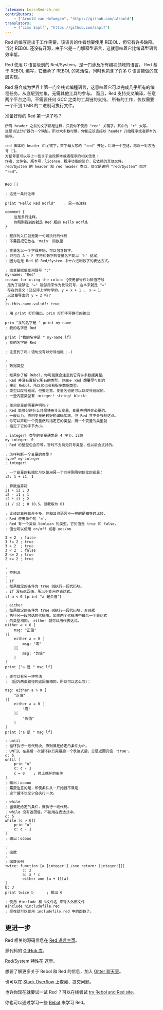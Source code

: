 ```yaml
---
filename: LearnRed-zh.red
contributors:
    - ["Arnold van Hofwegen", "https://github.com/iArnold"]
translators:
    - ["Limo Saplf", "https://github.com/saplf"]
---
```


Red 的编写是出于工作需要，该语言的作者想要使用 REBOL，但它有许多缺陷。
当时 REBOL 还没有开源，由于它是一门解释型语言，这就意味着它比编译型语言效率低。

Red 使用 C 语言级别的 Red/System，是一门涉及所有编程领域的语言。
Red 基于 REBOL 编写，它继承了 REBOL 的灵活性，同时也包含了许多 C 语言能做的底层实现。

Red 将会成为世界上第一门全栈式编程语言，这意味着它可以完成几乎所有的编程任务，从底层到抽象，无需其他工具的参与。
而且，Red 支持交叉编译，任意两个平台之间，不需要任何 GCC 之类的工具链的支持。
所有的工作，仅仅需要一个不到 1 MB 的二进制可执行文件。

准备好你的 Red 第一课了吗？

```red
所有 header 之前的文字都是注释，只要你不使用 "red" 关键字，其中的 "r" 大写。
这是词法分析器的一个缺陷，所以大多数时候，你都应该直接以 header 开始程序或者脚本的编写。

red 脚本的 header 由关键字，首字母大写的 "red" 开始，后跟一个空格，再跟一对方括号 []。
方括号里可以写上一些关于这段脚本或者程序的相关信息：
作者，文件名，版本号，license，程序功能的简介，它依赖的其他文件。
red/System 的 header 和 red header 类似，仅仅是说明 "red/System" 而非 "red"。


Red []

; 这是一条行注释

print "Hello Red World"    ; 另一条注释

comment {
    这是多行注释。
    你刚刚看到的就是 Red 版的 Hello World。
}

; 程序的入口就是第一句可执行的代码
; 不需要把它放在 'main' 函数里

; 变量名以一个字母开始，可以包含数字，
; 只包含 A ~ F 字符和数字的变量名不能以 'h' 结尾，
; 因为这是 Red 和 Red/System 中十六进制数字的表达方式。

; 给变量赋值使用冒号 ":"
my-name: "Red"
reason-for-using-the-colon: {使用冒号作为赋值符号
 是为了能够让 "=" 能够用来作为比较符号，这本来就是 "="
 存在的意义！还记得上学时学的，y = x + 1 、 x = 1，
 以及推导出的 y = 2 吗？
}
is-this-name-valid?: true

; 用 print 打印输出，prin 打印不带换行的输出

prin "我的名字是 " print my-name
; 我的名字是 Red

print ["我的名字是 " my-name lf]
; 我的名字是 Red

; 注意到了吗：语句没有以分号结尾 ;-)

;
; 数据类型
;
; 如果你了解 Rebol，你可能就会注意到它有许多数据类型。
; Red 并没有囊括它所有的类型，但由于 Red 想要尽可能的
; 接近 Rebol，所以它也会有很多数据类型。
; 类型以叹号结尾，但要注意，变量名也是可以以叹号结尾的。
; 一些内置类型有 integer! string! block!

; 使用变量前需要声明吗？
; Red 能够分辨什么时候使用什么变量，变量声明并非必要的。
; 一般认为，声明变量是较好的编码实践，但 Red 并不会强制这点。
; 你可以声明一个变量然后指定它的类型，而一个变量的类型就
; 指定了它的字节大小。

; integer! 类型的变量通常是 4 字节，32位
my-integer: 0
; Red 的整型包含符号，暂时不支持无符号类型，但以后会支持的。

; 怎样判断一个变量的类型？
type? my-integer
; integer!

; 一个变量的初始化可以使用另一个同样刚刚初始化的变量：
i2: 1 + i1: 1

; 算数运算符
i1 + i2 ; 3
i2 - i1 ; 1
i2 * i1 ; 2
i1 / i2 ; 0 (0.5，但截取为 0)

; 比较运算符都差不多，但和其他语言不一样的是相等的比较，
; Red 使用单个的 '='。
; Red 有一个类似 boolean 的类型，它的值是 true 和 false，
; 但也可以使用 on/off 或者 yes/on

3 = 2  ; false
3 != 2 ; true
3 > 2  ; true
3 < 2  ; false
2 <= 2 ; true
2 >= 2 ; true

;
; 控制流
;
; if
; 如果给定的条件为 true 则执行一段代码块。
; if 没有返回值，所以不能用作表达式。
if a < 0 [print "a 是负值"]

; either
; 如果给定的条件为 true 则执行一段代码块，否则就
; 执行另一段可选的代码块。如果两个代码块中最后一个表达式
; 的类型相同， either 就可以用作表达式。
either a > 0 [
    msg: "正值"
][
    either a = 0 [
        msg: "零"
    ][
        msg: "负值"
    ]
]
print ["a 是 " msg lf]

; 还可以有另一种写法
; （因为两条路径的返回值相同，所以可以这么写）：

msg: either a > 0 [
    "正值"
][
    either a = 0 [
        "零"
    ][
        "负值"
    ]
]
print ["a 是 " msg lf]

; until
; 循环执行一段代码块，直到满足给定的条件为止。
; UNTIL 在最后一次循环执行完最后一个表达式后，总是返回真值 'true'。
c: 5
until [
    prin "o"
    c: c - 1
    c = 0    ; 终止循环的条件
]
; 输出：ooooo
; 需要注意的是，即使条件从一开始就不满足，
; 这个循环也至少会执行一次。

; while
; 当满足给定的条件，就执行一段代码。
; while 没有返回值，不能用在表达式中。
c: 5
while [c > 0][
    prin "o"
    c: c - 1
]
; 输出：ooooo

;
; 函数
;
; 函数示例
twice: function [a [integer!] /one return: [integer!]][
        c: 2
        a: a * c
        either one [a + 1][a]
]
b: 3
print twice b      ; 输出 6

; 使用 #include 和 %文件名 来导入外部文件
#include %includefile.red
; 现在就可以使用 includefile.red 中的函数了。
```

## 更进一步

Red 相关的源码信息在 [Red 语言主页](https://www.red-lang.org)。

源代码的 [GitHub 库](https://github.com/red/red)。

Red/System 特性在 [这里](https://static.red-lang.org/red-system-specs-light.html)。

想要了解更多关于 Rebol 和 Red 的信息，加入 [Gitter 聊天室](https://gitter.im/red/red)。

也可以在 [Stack Overflow](https://stackoverflow.com/questions/tagged/red) 上查阅、提交问题。

也许你现在就要试一试 Red ？可以在线尝试 [try Rebol and Red site](http://tryrebol.esperconsultancy.nl)。

你也可以通过学习一些 [Rebol](http://www.rebol.com/docs.html) 来学习 Red。
